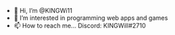 - 👋 Hi, I’m @KINGWi11
- 👀 I’m interested in programming web apps and games
- 📫 How to reach me... Discord: KINGWill#2710

<!---
KINGWi11/KINGWi11 is a ✨ special ✨ repository because its `README.md` (this file) appears on your GitHub profile.
You can click the Preview link to take a look at your changes.
--->
